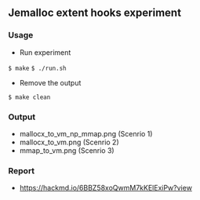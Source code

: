 ## Jemalloc extent hooks experiment

### Usage
- Run experiment

`$ make`
`$ ./run.sh`

- Remove the output

`$ make clean`

### Output
- mallocx_to_vm_np_mmap.png (Scenrio 1)
- mallocx_to_vm.png (Scenrio 2)
- mmap_to_vm.png (Scenrio 3)


### Report 
- https://hackmd.io/6BBZ58xoQwmM7kKElExiPw?view

